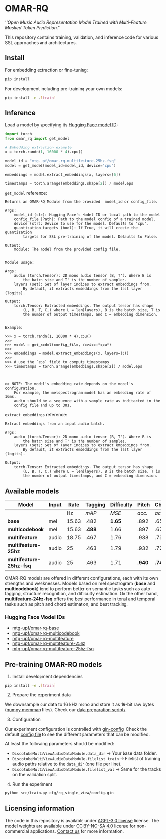 # OMAR-RQ

_''Open Music Audio Representation Model Trained with Multi-Feature Masked Token Prediction.''_

This repository contains training, validation, and inference code for various SSL approaches and architectures.

## Install

For embedding extraction or fine-tuning:

```bash
pip install .

```

For development including pre-training your own models:

```bash
pip install -e .[train]
```

## Inference

Load a model by specifying its [Hugging Face model ID](#hugging-face-model-ids):

```python
import torch
from omar_rq import get_model

# Embedding extraction example
x = torch.randn(1, 16000 * 4).cpu()

model_id = "mtg-upf/omar-rq-multifeature-25hz-fsq"
model = get_model(model_id=model_id, device="cpu")

embeddings = model.extract_embeddings(x, layers=[6])

timestamps = torch.arange(embeddings.shape[2]) / model.eps
```

`get_model` reference:

```
Returns an OMAR-RQ Module from the provided  model_id or config_file.

Args:
    model_id (str): Hugging Face's Model ID or local path to the model
    config_file (Path): Path to the model config of a trained model.
    device (str): Device to use for the model. Defaults to "cpu".
    quantization_targets (bool): If True, it will create the quantization
        targets for SSL pre-training of the model. Defaults to False.

Output:
    module: The model from the provided config file.


Module usage:

Args:
    audio (torch.Tensor): 2D mono audio tensor (B, T'). Where B is
        the batch size and T' is the number of samples.
    layers (set): Set of layer indices to extract embeddings from.
        By default, it extracts embeddings from the last layer (logits).

Output:
    torch.Tensor: Extracted embeddings. The output tensor has shape
        (L, B, T, C,) where L = len(layers), B is the batch size, T is
        the number of output timestamps, and C = embedding dimension.


Example:

>>> x = torch.randn(1, 16000 * 4).cpu()
>>>
>>> model = get_model(config_file, device="cpu")
>>>
>>> embeddings = model.extract_embeddings(x, layers=(6))
>>>
>>> # use the `eps` field to compute timestamps
>>> timestamps = torch.arange(embeddings.shape[2]) / model.eps



>> NOTE: The model's embedding rate depends on the model's configuration.
    For example, the melspectrogram model has an embedding rate of 16ms.
    audio should be a sequence with a sample rate as inditacted in the
    config file and up to 30s.
```

`extract_embeddings` reference:

```
Extract embeddings from an input audio batch.

Args:
    audio (torch.Tensor): 2D mono audio tensor (B, T'). Where B is 
        the batch size and T' is the number of samples.
    layers (set): Set of layer indices to extract embeddings from.
        By default, it extracts embeddings from the last layer (logits).

Output:
    torch.Tensor: Extracted embeddings. The output tensor has shape 
        (L, B, T, C,) where L = len(layers), B is the batch size, T is
        the number of output timestamps, and C = embedding dimension.
```

## Available models

| Model                    | Input  | Rate   | Tagging | Difficulty | Pitch   | Chord   | Beat   | Structure |
|--------------------------|--------|--------|---------|------------|---------|---------|--------|-----------|
|                          |        | Hz     | _mAP_   | _MSE_      | _acc._  | _acc._  | _F1_   | _acc._    |
| **base**                 | mel    | 15.63  | .482    | **1.65**   | .892    | .657    | .783   | **.647**  |
| **multicodebook**        | mel    | 15.63  | **.488** | 1.66      | .897    | .675    | .775   | .639      |
| **multifeature**         | audio  | 18.75  | .467    | 1.76       | .938    | .734    | .833   | .623      |
| **multifeature-25hz**    | audio  | 25     | .463    | 1.79       | .932    | .728    | .848   | .628      |
| **multifeature-25hz-fsq**| audio  | 25     | .463    | 1.71       | **.940**| **.749**| **.855** | .628    |

OMAR-RQ models are offered in different configurations, each with its own strengths and weaknesses.
Models based on mel spectrogram (**base** and **multicodebook**) tend to perform better on semantic tasks such as auto-tagging, structure recognition, and difficulty estimation.
On the other hand, **multifeature-24hz-fsq** offers the best performance in tonal and temporal tasks such as pitch and chord estimation, and beat tracking.

### Hugging Face Model IDs

- [mtg-upf/omar-rq-base](https://huggingface.co/mtg-upf/omar-rq-base)
- [mtg-upf/omar-rq-multicodebook](https://huggingface.co/mtg-upf/omar-rq-multicodebook)
- [mtg-upf/omar-rq-multifeature](https://huggingface.co/mtg-upf/omar-rq-multifeature)
- [mtg-upf/omar-rq-multifeature-25hz](https://huggingface.co/mtg-upf/omar-rq-multifeature-25hz)
- [mtg-upf/omar-rq-multifeature-25hz-fsq](https://huggingface.co/mtg-upf/omar-rq-multifeature-25hz-fsq)

## Pre-training OMAR-RQ models

1. Install development dependencies:

```bash
pip install -e .[train]
```

2. Prepare the experiment data

We downsample our data to 16 kHz mono and store it as 16-bit raw bytes ([numpy memmap](https://numpy.org/doc/stable/reference/generated/numpy.memmap.html) files).
Check our [data preparation scripts](data/).

3. Configuration

Our experiment configuration is controlled with [gin-config](https://github.com/google/gin-config).
Check the default [config file](../cfg/rq_single_view/config.gin) to see the different parameters that can be modified.

At least the following parameters should be modified:

- `DiscotubeMultiViewAudioDataModule.data_dir` -> Your base data folder.
- `DiscotubeMultiViewAudioDataModule.filelist_train` -> Filelist of training audio paths relative to the `data_dir` (one file per line).
- `DiscotubeMultiViewAudioDataModule.filelist_val` -> Same for the tracks on the validation split.

4. Run the experiment

```bash
python src/train.py cfg/rq_single_view/config.gin
```

## Licensing information

The code in this repository is available under [AGPL-3.0 license](https://www.gnu.org/licenses/agpl-3.0.en.html) license.
The model weights are available under [CC BY-NC-SA 4.0](https://creativecommons.org/licenses/by-nc-sa/4.0/) license for non-commercial applications.
[Contact us](https://www.upf.edu/web/mtg/contact) for more information.

